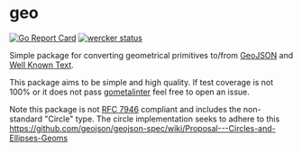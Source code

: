 # geo

[![Go Report Card](https://goreportcard.com/badge/github.com/briansorahan/geo)](https://goreportcard.com/report/github.com/briansorahan/geo)
[![wercker status](https://app.wercker.com/status/deafc383e082c1a3fd05f5550383592e/s/master "wercker status")](https://app.wercker.com/project/byKey/deafc383e082c1a3fd05f5550383592e)

Simple package for converting geometrical primitives to/from [GeoJSON](http://geojson.org) and [Well Known Text](https://en.wikipedia.org/wiki/Well-known_text).

This package aims to be simple and high quality.
If test coverage is not 100% or it does not pass [gometalinter](https://github.com/alecthomas/gometalinter) feel free to open an issue.

Note this package is not [RFC 7946](https://tools.ietf.org/html/rfc7946) compliant and includes the non-standard "Circle" type. The circle implementation seeks to adhere to this https://github.com/geojson/geojson-spec/wiki/Proposal---Circles-and-Ellipses-Geoms
